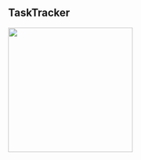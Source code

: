 ## TaskTracker
<a href="https://github.com/deeppatel20/TaskTracker"><img src="https://github.com/deeppatel20/deeppatel20/blob/main/TaskTracker.gif" width="254"></a>

